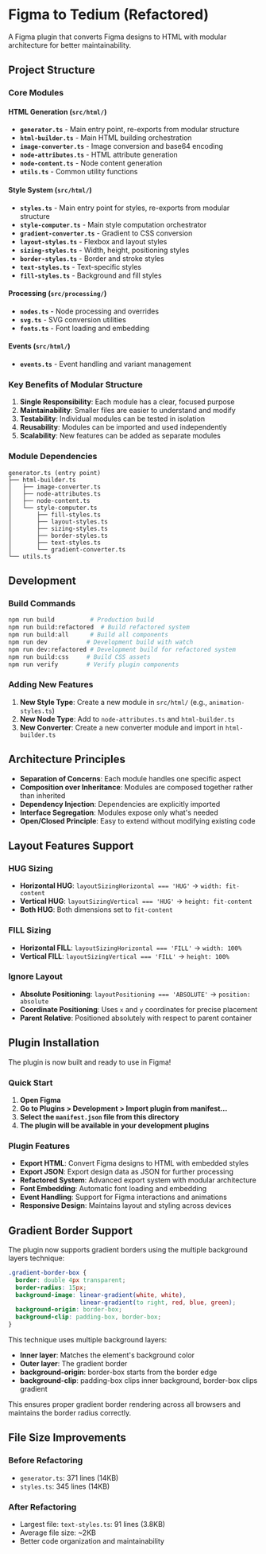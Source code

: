 # Figma to Tedium (Refactored)

A Figma plugin that converts Figma designs to HTML with modular architecture for better maintainability.

## Project Structure

### Core Modules

#### HTML Generation (`src/html/`)
- **`generator.ts`** - Main entry point, re-exports from modular structure
- **`html-builder.ts`** - Main HTML building orchestration
- **`image-converter.ts`** - Image conversion and base64 encoding
- **`node-attributes.ts`** - HTML attribute generation
- **`node-content.ts`** - Node content generation
- **`utils.ts`** - Common utility functions

#### Style System (`src/html/`)
- **`styles.ts`** - Main entry point for styles, re-exports from modular structure
- **`style-computer.ts`** - Main style computation orchestrator
- **`gradient-converter.ts`** - Gradient to CSS conversion
- **`layout-styles.ts`** - Flexbox and layout styles
- **`sizing-styles.ts`** - Width, height, positioning styles
- **`border-styles.ts`** - Border and stroke styles
- **`text-styles.ts`** - Text-specific styles
- **`fill-styles.ts`** - Background and fill styles

#### Processing (`src/processing/`)
- **`nodes.ts`** - Node processing and overrides
- **`svg.ts`** - SVG conversion utilities
- **`fonts.ts`** - Font loading and embedding

#### Events (`src/html/`)
- **`events.ts`** - Event handling and variant management

### Key Benefits of Modular Structure

1. **Single Responsibility**: Each module has a clear, focused purpose
2. **Maintainability**: Smaller files are easier to understand and modify
3. **Testability**: Individual modules can be tested in isolation
4. **Reusability**: Modules can be imported and used independently
5. **Scalability**: New features can be added as separate modules

### Module Dependencies

```
generator.ts (entry point)
├── html-builder.ts
│   ├── image-converter.ts
│   ├── node-attributes.ts
│   ├── node-content.ts
│   └── style-computer.ts
│       ├── fill-styles.ts
│       ├── layout-styles.ts
│       ├── sizing-styles.ts
│       ├── border-styles.ts
│       ├── text-styles.ts
│       └── gradient-converter.ts
└── utils.ts
```

## Development

### Build Commands
```bash
npm run build          # Production build
npm run build:refactored  # Build refactored system
npm run build:all      # Build all components
npm run dev           # Development build with watch
npm run dev:refactored # Development build for refactored system
npm run build:css     # Build CSS assets
npm run verify        # Verify plugin components
```

### Adding New Features

1. **New Style Type**: Create a new module in `src/html/` (e.g., `animation-styles.ts`)
2. **New Node Type**: Add to `node-attributes.ts` and `html-builder.ts`
3. **New Converter**: Create a new converter module and import in `html-builder.ts`

## Architecture Principles

- **Separation of Concerns**: Each module handles one specific aspect
- **Composition over Inheritance**: Modules are composed together rather than inherited
- **Dependency Injection**: Dependencies are explicitly imported
- **Interface Segregation**: Modules expose only what's needed
- **Open/Closed Principle**: Easy to extend without modifying existing code

## Layout Features Support

### **HUG Sizing**
- **Horizontal HUG**: `layoutSizingHorizontal === 'HUG'` → `width: fit-content`
- **Vertical HUG**: `layoutSizingVertical === 'HUG'` → `height: fit-content`
- **Both HUG**: Both dimensions set to `fit-content`

### **FILL Sizing**
- **Horizontal FILL**: `layoutSizingHorizontal === 'FILL'` → `width: 100%`
- **Vertical FILL**: `layoutSizingVertical === 'FILL'` → `height: 100%`

### **Ignore Layout**
- **Absolute Positioning**: `layoutPositioning === 'ABSOLUTE'` → `position: absolute`
- **Coordinate Positioning**: Uses `x` and `y` coordinates for precise placement
- **Parent Relative**: Positioned absolutely with respect to parent container

## Plugin Installation

The plugin is now built and ready to use in Figma!

### Quick Start
1. **Open Figma**
2. **Go to Plugins > Development > Import plugin from manifest...**
3. **Select the `manifest.json` file from this directory**
4. **The plugin will be available in your development plugins**

### Plugin Features
- **Export HTML**: Convert Figma designs to HTML with embedded styles
- **Export JSON**: Export design data as JSON for further processing
- **Refactored System**: Advanced export system with modular architecture
- **Font Embedding**: Automatic font loading and embedding
- **Event Handling**: Support for Figma interactions and animations
- **Responsive Design**: Maintains layout and styling across devices

## Gradient Border Support

The plugin now supports gradient borders using the multiple background layers technique:

```css
.gradient-border-box {
  border: double 4px transparent;
  border-radius: 15px;
  background-image: linear-gradient(white, white), 
                    linear-gradient(to right, red, blue, green);
  background-origin: border-box;
  background-clip: padding-box, border-box;
}
```

This technique uses multiple background layers:
- **Inner layer**: Matches the element's background color
- **Outer layer**: The gradient border
- **background-origin**: border-box starts from the border edge
- **background-clip**: padding-box clips inner background, border-box clips gradient

This ensures proper gradient border rendering across all browsers and maintains the border radius correctly.

## File Size Improvements

### Before Refactoring
- `generator.ts`: 371 lines (14KB)
- `styles.ts`: 345 lines (14KB)

### After Refactoring
- Largest file: `text-styles.ts`: 91 lines (3.8KB)
- Average file size: ~2KB
- Better code organization and maintainability 